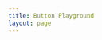 ```yaml
---
title: Button Playground
layout: page
---
```


<!-- Setup -->
<script setup>
    import Playground from './index.vue';
</script>

<!-- Component -->
<ClientOnly>
    <Playground />
</ClientOnly>